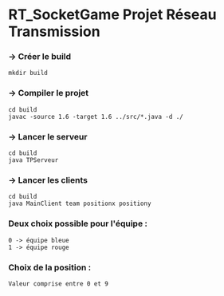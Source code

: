 RT_SocketGame Projet Réseau Transmission
====

### -> Créer le build

    mkdir build


### -> Compiler le projet

    cd build
	javac -source 1.6 -target 1.6 ../src/*.java -d ./


### -> Lancer le serveur
    
    cd build
    java TPServeur


### -> Lancer les clients
    
    cd build
    java MainClient team positionx positiony



### Deux choix possible pour l'équipe :

    0 -> équipe bleue
    1 -> équipe rouge

### Choix de la position :

    Valeur comprise entre 0 et 9 
